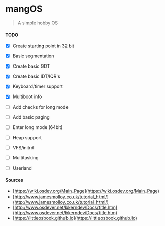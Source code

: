 # mangOS

> A simple hobby OS

#### TODO

- [x] Create starting point in 32 bit
- [x] Basic segmentation
- [x] Create basic GDT
- [x] Create basic IDT/IQR's
- [x] Keyboard/timer support
- [x] Multiboot info
- [ ] Add checks for long mode
- [ ] Add basic paging
- [ ] Enter long mode (64bit)
- [ ] Heap support
- [ ] VFS/initrd
- [ ] Multitasking
- [ ] Userland


#### Sources
* [https://wiki.osdev.org/Main_Page](https://wiki.osdev.org/Main_Page)
* [http://www.jamesmolloy.co.uk/tutorial_html/](http://www.jamesmolloy.co.uk/tutorial_html/)
* [http://www.osdever.net/bkerndev/Docs/title.htm](http://www.osdever.net/bkerndev/Docs/title.htm)
* [https://littleosbook.github.io](https://littleosbook.github.io)

